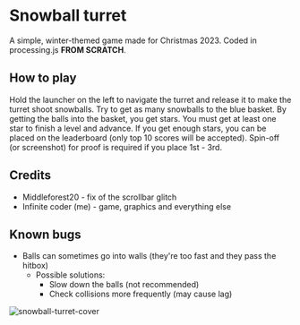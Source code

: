# Snowball turret
A simple, winter-themed game made for Christmas 2023. 
Coded in processing.js **FROM SCRATCH**. 

## How to play
Hold the launcher on the left to navigate the turret and release it to make the turret shoot snowballs. Try to get as many snowballs to the blue basket. By getting the balls into the basket, you get stars. You must get at least one star to finish a level and advance. If you get enough stars, you can be placed on the leaderboard (only top 10 scores will be accepted). Spin-off (or screenshot) for proof is required if you place 1st - 3rd. 

## Credits
 - Middleforest20 - fix of the scrollbar glitch
 - Infinite coder (me) - game, graphics and everything else

## Known bugs
 - Balls can sometimes go into walls (they're too fast and they pass the hitbox)
    - Possible solutions: 
       - Slow down the balls (not recommended)
       - Check collisions more frequently (may cause lag)

![snowball-turret-cover](https://github.com/markusprograms/Snowball-turret/assets/131605571/63aed539-057c-4fe5-9dfa-e85421bf388f)
